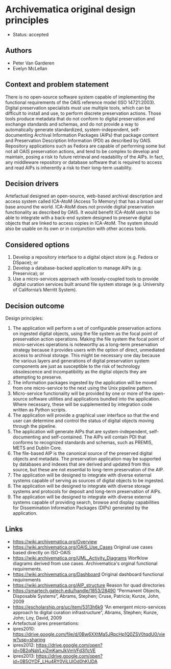 # Archivematica original design principles

* Status: accepted

## Authors

* Peter Van Garderen
* Evelyn McLellan

## Context and problem statement

There is no open-source software system capable of implementing the functional requirements of the OAIS reference model (ISO 14721:2003). Digital preservation specialists must use multiple tools, which can be difficult to install and use, to perform discrete preservation actions. Those tools produce metadata that do not conform to digital preservation and exchange standards and schemas, and do not provide a way to automatically generate standardized, system-independent, self-documenting Archival Information Packages (AIPs) that package content and Preservation Description Information (PDI) as described by OAIS. Repository applications such as Fedora are capable of performing some but not all OAIS preservation actions, and tend to be complex to develop and maintain, posing a risk to future retrieval and readability of the AIPs. In fact, any middleware repository or database software that is required to access and read AIPs is inherently a risk to their long-term usability.

## Decision drivers

Artefactual designed an open-source, web-based archival description and access system called ICA-AtoM (Access To Memory) that has a broad user base around the world. ICA-AtoM does not provide digital preservation functionality as described by OAIS. It would benefit ICA-AtoM users to be able to integrate with a back-end system designed to preserve digital objects that are linked to access copies in ICA-AtoM. The system should also be usable on its own or in conjunction with other access tools.

## Considered options

1. Develop a repository interface to a digital object store (e.g. Fedora or DSpace); or
2. Develop a database-backed application to manage AIPs (e.g. Preservica); or
3. Use a micro-services approach with loosely-coupled tools to provide digital curation services built around file system storage (e.g. University of California’s Merritt System).


## Decision outcome

Design principles: 
1. The application will perform a set of configurable preservation actions on ingested digital objects, using the file system as the focal point of preservation action operations. Making the file system the focal point of micro-services operations is noteworthy as a long-term preservation strategy because it provides users with the option of direct, unmediated access to archival storage. This might be necessary one day because the various layers and generations of digital preservation system components are just as susceptible to the risk of technology obsolescence and incompatibility as the digital objects they are attempting to preserve.
2. The information packages ingested by the application will be moved from one micro-service to the next using the Unix pipeline pattern.
3. Micro-service functionality will be provided by one or more of the open-source software utilities and applications bundled into the application. Where necessary, these will be supplemented by integration code written as Python scripts.
4. The application will provide a graphical user interface so that the end user can determine and control the status of digital objects moving through the pipeline.
5. The application will generate AIPs that are system-independent, self-documenting and self-contained. The AIPs will contain PDI that conforms to recognized standards and schemas, such as PREMIS, METS and Dublin Core.
6. The file-based AIP is the canonical source of the preserved digital objects and metadata. The preservation application may be supported by databases and indexes that are derived and updated from this source, but these are not essential to long-term preservation of the AIP.
7. The application will be designed to integrate with diverse external systems capable of serving as sources of digital objects to be ingested.
8. The application will be designed to integrate with diverse storage systems and protocols for deposit and long-term preservation of AIPs.
9. The application will be designed to integrate with diverse external systems capable of providing search, browse and display capabilities for Dissemination Information Packages (DIPs) generated by the application.


## Links

* https://wiki.archivematica.org/Overview
* https://wiki.archivematica.org/OAIS_Use_Cases Original use cases based directly on ISO-OAIS
* https://wiki.archivematica.org/UML_Activity_Diagrams Worfklow diagrams derived from use cases. Archivematica's orginal functional requirements.
* https://wiki.archivematica.org/Dashboard Original dashboard functional requirements
* https://wiki.archivematica.org/AIP_structure Reason for quad directories
* https://smartech.gatech.edu/handle/1853/28490 “Permanent Objects, Disposable Systems”, Abrams, Stephen; Cruse, Patricia; Kunze, John, 2009
* https://escholarship.org/uc/item/5313h6k9 “An emergent micro-services approach to digital curation infrastructure”, Abrams, Stephen; Kunze, John; Loy, David, 2009
* Artefactual ipres presentations:
* ipres2010: https://drive.google.com/file/d/0Bw6XXtMa5JRpcHp1Q0ZSV0tqdU0/view?usp=sharing 
* ipres2012: https://drive.google.com/open?id=0B2qNaVLxjZmKamJkVmVFd3l1cVE 
* ipres2013: https://drive.google.com/open?id=0B5OYDF_LHu4RY0ViLUlOd0hKUDA 
